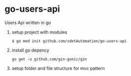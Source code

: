 # go-users-api
Users Api written in go

1) setup project with modules

    `$ go mod init github.com/sdetAutomation/go-users-api`

2) install go depency

    `go get -u github.com/gin-gonic/gin`

3) setup folder and file structure for mvc pattern
